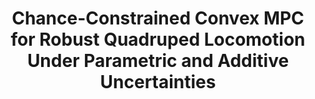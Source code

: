 ---
title: "Chance-Constrained Convex MPC for Robust Quadruped Locomotion Under Parametric and Additive Uncertainties"
authors: "Ananya Trivedi, Sarvesh Prajapati, Mark Zolotas, Michael Everett, Taskin Padir"
venue: "IEEE Robotics and Automation Letters (RA-L)"
year: "2024"
status: "in review"
arxiv: "https://arxiv.org/abs/2411.03481"
official_link: ""
doi: ""
volume: ""
number: ""
pages: ""
publisher: ""
month: "12"
address: ""
type: "journal"
school: ""
awards: ""
notes: ""
include_on_website: true
image: "trivedi24_mpc.png"
links_to_code: ""
links_to_video: ""
collection: publications
permalink: /publication/2024-12-Trivedi25_RAL.html
---